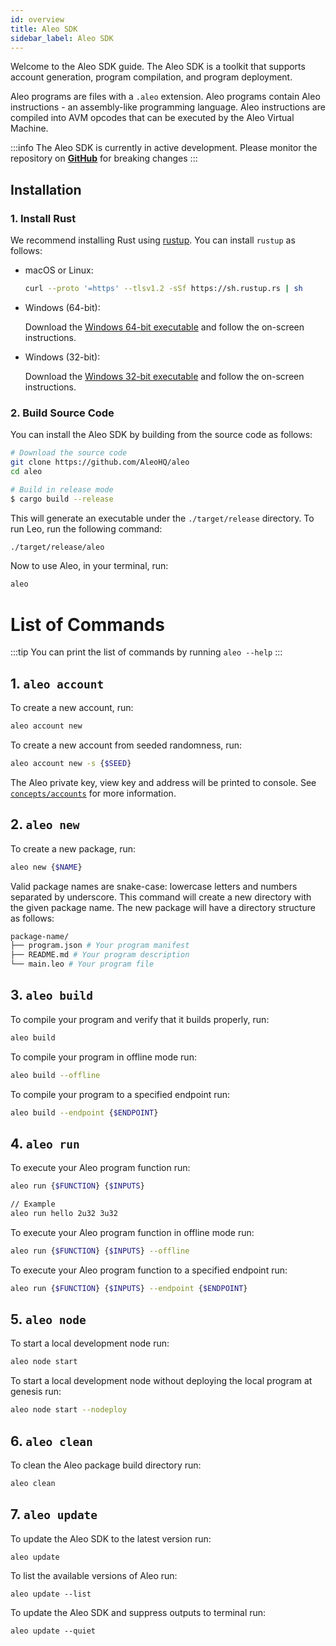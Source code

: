```yaml
---
id: overview
title: Aleo SDK
sidebar_label: Aleo SDK
---
```


Welcome to the Aleo SDK guide. 
The Aleo SDK is a toolkit that supports account generation, program compilation, and program deployment.

Aleo programs are files with a `.aleo` extension. 
Aleo programs contain Aleo instructions - an assembly-like programming language. 
Aleo instructions are compiled into AVM opcodes that can be executed by the Aleo Virtual Machine.

:::info
The Aleo SDK is currently in active development. Please monitor the repository on [**GitHub**](https://github.com/AleoHQ/aleo) for breaking changes
:::
## Installation
### 1. Install Rust

We recommend installing Rust using [rustup](https://www.rustup.rs/). You can install `rustup` as follows:

- macOS or Linux:
  ```bash
  curl --proto '=https' --tlsv1.2 -sSf https://sh.rustup.rs | sh
  ```

- Windows (64-bit):

  Download the [Windows 64-bit executable](https://win.rustup.rs/x86_64) and follow the on-screen instructions.

- Windows (32-bit):

  Download the [Windows 32-bit executable](https://win.rustup.rs/i686) and follow the on-screen instructions.

### 2. Build Source Code

You can install the Aleo SDK by building from the source code as follows:

```bash
# Download the source code
git clone https://github.com/AleoHQ/aleo
cd aleo

# Build in release mode
$ cargo build --release
```

This will generate an executable under the `./target/release` directory. To run Leo, run the following command:
```bash
./target/release/aleo
```

Now to use Aleo, in your terminal, run:
```bash
aleo
```

# List of Commands
:::tip
You can print the list of commands by running `aleo --help`
:::

## 1. `aleo account`

To create a new account, run:
```bash
aleo account new
```

To create a new account from seeded randomness, run:
```bash
aleo account new -s {$SEED}
```

The Aleo private key, view key and address will be printed to console.
See [`concepts/accounts`](../concepts/accounts) for more information.

## 2. `aleo new`

To create a new package, run:
```bash
aleo new {$NAME}
```

Valid package names are snake-case: lowercase letters and numbers separated by underscore.
This command will create a new directory with the given package name.
The new package will have a directory structure as follows:

```bash
package-name/
├── program.json # Your program manifest
├── README.md # Your program description
└── main.leo # Your program file
```

## 3. `aleo build`

To compile your program and verify that it builds properly, run:
```bash
aleo build
```

To compile your program in offline mode run:
```bash
aleo build --offline
```

To compile your program to a specified endpoint run:
```bash
aleo build --endpoint {$ENDPOINT}
```

## 4. `aleo run`

To execute your Aleo program function run:
```bash
aleo run {$FUNCTION} {$INPUTS}

// Example
aleo run hello 2u32 3u32
```

To execute your Aleo program function in offline mode run:
```bash
aleo run {$FUNCTION} {$INPUTS} --offline
```

To execute your Aleo program function to a specified endpoint run:
```bash
aleo run {$FUNCTION} {$INPUTS} --endpoint {$ENDPOINT}
```

## 5. `aleo node`

To start a local development node run:
```bash
aleo node start
```

To start a local development node without deploying the local program at genesis run:
```bash
aleo node start --nodeploy
```

## 6. `aleo clean`

To clean the Aleo package build directory run:
```bash
aleo clean
```

## 7. `aleo update`

To update the Aleo SDK to the latest version run:
```
aleo update
```

To list the available versions of Aleo run:
```
aleo update --list
```

To update the Aleo SDK and suppress outputs to terminal run:
```
aleo update --quiet
```